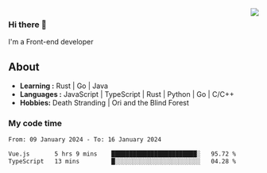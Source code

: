 <img align='right' src="https://github-readme-stats.vercel.app/api?username=strugglebak&show_icons=true">

### Hi there 👋

I'm a Front-end developer

## About

-  **Learning :** Rust | Go | Java
-  **Languages :** JavaScript | TypeScript | Rust | Python | Go | C/C++
-  **Hobbies:** Death Stranding | Ori and the Blind Forest

### My code time

<!--START_SECTION:waka-->

```txt
From: 09 January 2024 - To: 16 January 2024

Vue.js       5 hrs 9 mins    ████████████████████████░   95.72 %
TypeScript   13 mins         █░░░░░░░░░░░░░░░░░░░░░░░░   04.28 %
```

<!--END_SECTION:waka-->
